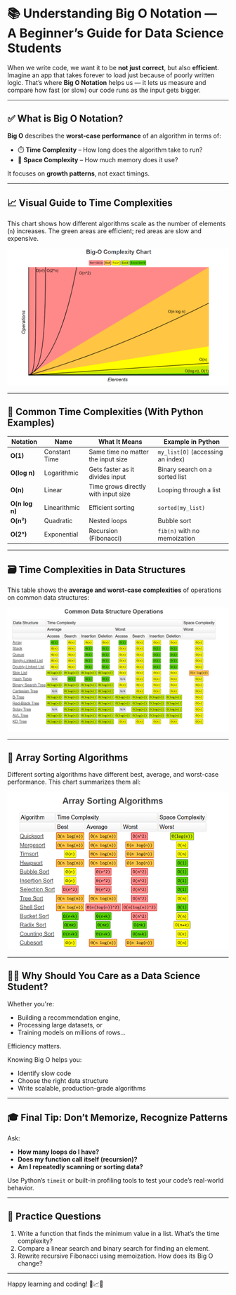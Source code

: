 # 📚 Understanding Big O Notation — A Beginner’s Guide for Data Science Students

When we write code, we want it to be **not just correct**, but also **efficient**. Imagine an app that takes forever to load just because of poorly written logic. That’s where **Big O Notation** helps us — it lets us measure and compare how fast (or slow) our code runs as the input gets bigger.

---

## ✅ What is Big O Notation?

**Big O** describes the **worst-case performance** of an algorithm in terms of:

- ⏱️ **Time Complexity** – How long does the algorithm take to run?
- 🧠 **Space Complexity** – How much memory does it use?

It focuses on **growth patterns**, not exact timings.

---

## 📈 Visual Guide to Time Complexities

This chart shows how different algorithms scale as the number of elements (`n`) increases. The green areas are efficient; red areas are slow and expensive.

![Big-O Complexity Chart](https://raw.githubusercontent.com/bakshitarun/Learn/main/Python/images/big_o_complexity_chart.png)

---

## 🔢 Common Time Complexities (With Python Examples)

| Notation     | Name           | What It Means                               | Example in Python                    |
|--------------|----------------|----------------------------------------------|--------------------------------------|
| **O(1)**     | Constant Time  | Same time no matter the input size           | `my_list[0]` (accessing an index)    |
| **O(log n)** | Logarithmic    | Gets faster as it divides input              | Binary search on a sorted list       |
| **O(n)**     | Linear         | Time grows directly with input size          | Looping through a list               |
| **O(n log n)**| Linearithmic  | Efficient sorting                            | `sorted(my_list)`                    |
| **O(n²)**    | Quadratic      | Nested loops                                 | Bubble sort                          |
| **O(2ⁿ)**    | Exponential    | Recursion (Fibonacci)                        | `fib(n)` with no memoization         |

---

## 🗃️ Time Complexities in Data Structures

This table shows the **average and worst-case complexities** of operations on common data structures:

![Common Data Structure Operations](https://raw.githubusercontent.com/bakshitarun/Learn/main/Python/images/data_structure_operations.png)

---

## 🧮 Array Sorting Algorithms

Different sorting algorithms have different best, average, and worst-case performance. This chart summarizes them all:

![Array Sorting Algorithms](https://raw.githubusercontent.com/bakshitarun/Learn/main/Python/images/array_sorting_algorithms.png)

---

## 🧑‍🏫 Why Should You Care as a Data Science Student?

Whether you're:
- Building a recommendation engine,
- Processing large datasets, or
- Training models on millions of rows...

Efficiency matters.

Knowing Big O helps you:
- Identify slow code
- Choose the right data structure
- Write scalable, production-grade algorithms

---

## 🎓 Final Tip: Don’t Memorize, Recognize Patterns

Ask:
- **How many loops do I have?**
- **Does my function call itself (recursion)?**
- **Am I repeatedly scanning or sorting data?**

Use Python’s `timeit` or built-in profiling tools to test your code’s real-world behavior.

---

## 📌 Practice Questions

1. Write a function that finds the minimum value in a list. What’s the time complexity?
2. Compare a linear search and binary search for finding an element.
3. Rewrite recursive Fibonacci using memoization. How does its Big O change?

---

Happy learning and coding! 🐍📈💡

